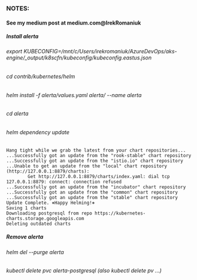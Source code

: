 
### NOTES:
#### See my medium post  at medium.com@IrekRomaniuk

##### Install alerta

###### export KUBECONFIG=/mnt/c/Users/irekromaniuk/AzureDevOps/aks-engine/_output/k8scfn/kubeconfig/kubeconfig.eastus.json

###### cd contrib/kubernetes/helm

###### helm install -f alerta/values.yaml alerta/ --name alerta

###### cd alerta

###### helm dependency update

```
Hang tight while we grab the latest from your chart repositories...
...Successfully got an update from the "rook-stable" chart repository
...Successfully got an update from the "istio.io" chart repository
...Unable to get an update from the "local" chart repository (http://127.0.0.1:8879/charts):
        Get http://127.0.0.1:8879/charts/index.yaml: dial tcp 127.0.0.1:8879: connect: connection refused
...Successfully got an update from the "incubator" chart repository
...Successfully got an update from the "common" chart repository
...Successfully got an update from the "stable" chart repository
Update Complete. ⎈Happy Helming!⎈
Saving 1 charts
Downloading postgresql from repo https://kubernetes-charts.storage.googleapis.com
Deleting outdated charts
```

##### Remove alerta

###### helm del --purge alerta

###### kubectl delete pvc alerta-postgresql (also kubectl delete pv ...)
